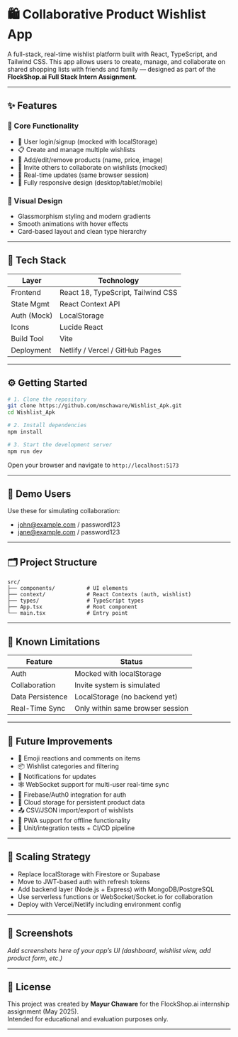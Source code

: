 # 🛍️ Collaborative Product Wishlist App

A full-stack, real-time wishlist platform built with React, TypeScript, and Tailwind CSS. This app allows users to create, manage, and collaborate on shared shopping lists with friends and family — designed as part of the **FlockShop.ai Full Stack Intern Assignment**.

---

## ✨ Features

### 🚀 Core Functionality
- 🔐 User login/signup (mocked with localStorage)
- 📋 Create and manage multiple wishlists
- 🛒 Add/edit/remove products (name, price, image)
- 👥 Invite others to collaborate on wishlists (mocked)
- 🔄 Real-time updates (same browser session)
- 📱 Fully responsive design (desktop/tablet/mobile)

### 🎨 Visual Design
- Glassmorphism styling and modern gradients
- Smooth animations with hover effects
- Card-based layout and clean type hierarchy

---

## 🧰 Tech Stack

| Layer        | Technology                            |
|--------------|----------------------------------------|
| Frontend     | React 18, TypeScript, Tailwind CSS     |
| State Mgmt   | React Context API                      |
| Auth (Mock)  | LocalStorage                           |
| Icons        | Lucide React                           |
| Build Tool   | Vite                                   |
| Deployment   | Netlify / Vercel / GitHub Pages        |

---

## ⚙️ Getting Started

```bash
# 1. Clone the repository
git clone https://github.com/mschaware/Wishlist_Apk.git
cd Wishlist_Apk

# 2. Install dependencies
npm install

# 3. Start the development server
npm run dev
```

Open your browser and navigate to `http://localhost:5173`

---

## 👤 Demo Users

Use these for simulating collaboration:
- john@example.com / password123
- jane@example.com / password123

---

## 🗂️ Project Structure

```
src/
├── components/          # UI elements
├── context/             # React Contexts (auth, wishlist)
├── types/               # TypeScript types
├── App.tsx              # Root component
└── main.tsx             # Entry point
```

---

## 🚧 Known Limitations

| Feature         | Status                          |
|----------------|----------------------------------|
| Auth           | Mocked with localStorage         |
| Collaboration  | Invite system is simulated       |
| Data Persistence | LocalStorage (no backend yet) |
| Real-Time Sync | Only within same browser session |

---

## 🔮 Future Improvements

- 💬 Emoji reactions and comments on items
- 📦 Wishlist categories and filtering
- 🔔 Notifications for updates
- 🕸️ WebSocket support for multi-user real-time sync
- 🧠 Firebase/Auth0 integration for auth
- 💾 Cloud storage for persistent product data
- 📤 CSV/JSON import/export of wishlists
- 📱 PWA support for offline functionality
- 🧪 Unit/integration tests + CI/CD pipeline

---

## 🧵 Scaling Strategy

- Replace localStorage with Firestore or Supabase
- Move to JWT-based auth with refresh tokens
- Add backend layer (Node.js + Express) with MongoDB/PostgreSQL
- Use serverless functions or WebSocket/Socket.io for collaboration
- Deploy with Vercel/Netlify including environment config

---

## 📸 Screenshots

_Add screenshots here of your app’s UI (dashboard, wishlist view, add product form, etc.)_

---

## 📄 License

This project was created by **Mayur Chaware** for the FlockShop.ai internship assignment (May 2025).  
Intended for educational and evaluation purposes only.

---

